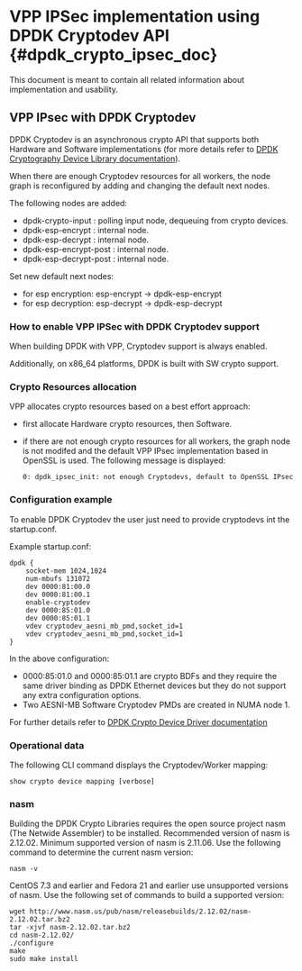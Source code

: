 # VPP IPSec implementation using DPDK Cryptodev API    {#dpdk_crypto_ipsec_doc}

This document is meant to contain all related information about implementation and usability.


## VPP IPsec with DPDK Cryptodev

DPDK Cryptodev is an asynchronous crypto API that supports both Hardware and Software implementations (for more details refer to [DPDK Cryptography Device Library documentation](http://dpdk.org/doc/guides/prog_guide/cryptodev_lib.html)).

When there are enough Cryptodev resources for all workers, the node graph is reconfigured by adding and changing the default next nodes.

The following nodes are added:
* dpdk-crypto-input : polling input node, dequeuing from crypto devices.
* dpdk-esp-encrypt : internal node.
* dpdk-esp-decrypt : internal node.
* dpdk-esp-encrypt-post : internal node.
* dpdk-esp-decrypt-post : internal node.

Set new default next nodes:
* for esp encryption: esp-encrypt -> dpdk-esp-encrypt
* for esp decryption: esp-decrypt -> dpdk-esp-decrypt


### How to enable VPP IPSec with DPDK Cryptodev support

When building DPDK with VPP, Cryptodev support is always enabled.

Additionally, on x86_64 platforms, DPDK is built with SW crypto support.


### Crypto Resources allocation

VPP allocates crypto resources based on a best effort approach:
* first allocate Hardware crypto resources, then Software.
* if there are not enough crypto resources for all workers, the graph node is not modifed and the default VPP IPsec implementation based in OpenSSL is used. The following message is displayed:

      0: dpdk_ipsec_init: not enough Cryptodevs, default to OpenSSL IPsec


### Configuration example

To enable DPDK Cryptodev the user just need to provide cryptodevs int the
startup.conf.

Example startup.conf:

```
dpdk {
    socket-mem 1024,1024
    num-mbufs 131072
    dev 0000:81:00.0
    dev 0000:81:00.1
    enable-cryptodev
    dev 0000:85:01.0
    dev 0000:85:01.1
    vdev cryptodev_aesni_mb_pmd,socket_id=1
    vdev cryptodev_aesni_mb_pmd,socket_id=1
}
```

In the above configuration:
* 0000:85:01.0 and 0000:85:01.1 are crypto BDFs and they require the same driver binding as DPDK Ethernet devices but they do not support any extra configuration options.
* Two AESNI-MB Software Cryptodev PMDs are created in NUMA node 1.

For further details refer to [DPDK Crypto Device Driver documentation](http://dpdk.org/doc/guides/cryptodevs/index.html)

### Operational data

The following CLI command displays the Cryptodev/Worker mapping:

    show crypto device mapping [verbose]


### nasm

Building the DPDK Crypto Libraries requires the open source project nasm (The Netwide
Assembler) to be installed. Recommended version of nasm is 2.12.02. Minimum supported
version of nasm is 2.11.06. Use the following command to determine the current nasm version:

    nasm -v

CentOS 7.3 and earlier and Fedora 21 and earlier use unsupported versions
of nasm. Use the following set of commands to build a supported version:

    wget http://www.nasm.us/pub/nasm/releasebuilds/2.12.02/nasm-2.12.02.tar.bz2
    tar -xjvf nasm-2.12.02.tar.bz2
    cd nasm-2.12.02/
    ./configure
    make
    sudo make install
